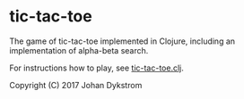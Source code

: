 # tic-tac-toe

The game of tic-tac-toe implemented in Clojure, including an 
implementation of alpha-beta search.

For instructions how to play, see 
[tic-tac-toe.clj](/blob/master/src/tic-tac-toe.clj).

Copyright (C) 2017 Johan Dykstrom
